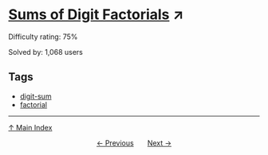 # [Sums of Digit Factorials](https://projecteuler.net/problem=254) ↗️

Difficulty rating: 75%

Solved by: 1,068 users
## Tags

- [digit-sum](../tags/digit-sum.md)
- [factorial](../tags/factorial.md)



---

[↑ Main Index](../README.md)


<div align=center><a href='253.md'>← Previous</a> &nbsp;&nbsp; &nbsp;&nbsp;  <a href='255.md'>Next →</a></div>

